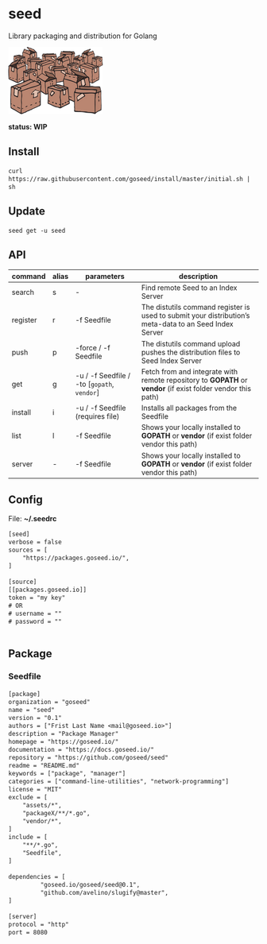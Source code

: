 # seed

Library packaging and distribution for Golang

![Seed Package Logo](/assets/seed.png)

**status: WIP**

## Install

	curl https://raw.githubusercontent.com/goseed/install/master/initial.sh | sh


## Update

	seed get -u seed


## API

| command | alias | parameters | description |
|---|---|---|---|
| search | s | - | Find remote Seed to an Index Server |
| register | r | -f Seedfile | The distutils command register is used to submit your distribution’s meta-data to an Seed Index Server |
| push | p | -force / -f Seedfile | The distutils command upload pushes the distribution files to Seed Index Server |
| get | g | -u / -f Seedfile / -to [`gopath`, `vendor`] | Fetch from and integrate with remote repository to **GOPATH** or **vendor** (if exist folder vendor this path) |
| install | i | -u / -f Seedfile (requires file) | Installs all packages from the Seedfile |
| list | l | -f Seedfile | Shows your locally installed to **GOPATH** or **vendor** (if exist folder vendor this path) |
| server | - | -f Seedfile | Shows your locally installed to **GOPATH** or **vendor** (if exist folder vendor this path) |


## Config

File: **~/.seedrc**

```
[seed]
verbose = false
sources = [
	"https://packages.goseed.io/",
]

[source]
[[packages.goseed.io]]
token = "my key"
# OR
# username = ""
# password = ""


```


## Package

### Seedfile

```
[package]
organization = "goseed"
name = "seed"
version = "0.1"
authors = ["Frist Last Name <mail@goseed.io>"]
description = "Package Manager"
homepage = "https://goseed.io/"
documentation = "https://docs.goseed.io/"
repository = "https://github.com/goseed/seed"
readme = "README.md"
keywords = ["package", "manager"]
categories = ["command-line-utilities", "network-programming"]
license = "MIT"
exclude = [
	"assets/*",
	"packageX/**/*.go",
	"vendor/*",
]
include = [
	"**/*.go",
	"Seedfile",
]

dependencies = [
	     "goseed.io/goseed/seed@0.1",
	     "github.com/avelino/slugify@master",
]

[server]
protocol = "http"
port = 8080
```
